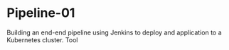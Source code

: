 # Pipeline-01
Building an end-end pipeline using Jenkins to deploy and application to a Kubernetes cluster. Tool
